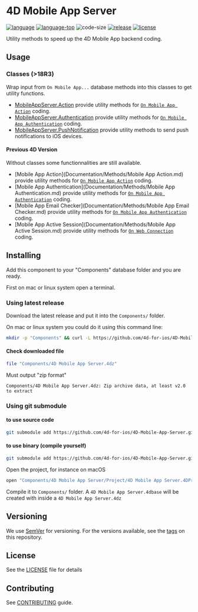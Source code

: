 # 4D Mobile App Server

[![language][code-shield]][code-url]
[![language-top][code-top]][code-url]
![code-size][code-size]
[![release][release-shield]][release-url]
[![license][license-shield]][license-url]

Utility methods to speed up the 4D Mobile App backend coding.

## Usage

### Classes (>18R3)

Wrap input from `On Mobile App...` database methods into this classes to get utility functions.

- [MobileAppServer.Action](Documentation/Classes/Action.md) provide utility methods for [`On Mobile App Action`](https://doc.4d.com/4Dv18/4D/18/On-Mobile-App-Action-database-method.301-4505017.en.html) coding.
- [MobileAppServer.Authentication](Documentation/Classes/Authentication.md) provide utility methods for [`On Mobile App Authentication`](https://doc.4d.com/4Dv18/4D/18/On-Mobile-App-Authentication-database-method.301-4505016.en.html) coding.
- [MobileAppServer.PushNotification](Documentation/Classes/PushNotification.md) provide utility methods to send push notifications to iOS devices.

#### Previous 4D Version

Without classes some functionnalities are still available.

- [Mobile App Action](Documentation/Methods/Mobile App Action.md) provide utility methods for [`On Mobile App Action`](https://doc.4d.com/4Dv18/4D/18/On-Mobile-App-Action-database-method.301-4505017.en.html) coding.
- [Mobile App Authentication](Documentation/Methods/Mobile App Authentication.md) provide utility methods for [`On Mobile App Authentication`](https://doc.4d.com/4Dv18/4D/18/On-Mobile-App-Authentication-database-method.301-4505016.en.html) coding.
- [Mobile App Email Checker](Documentation/Methods/Mobile App Email Checker.md) provide utility methods for [`On Mobile App Authentication`](https://doc.4d.com/4Dv18/4D/18/On-Mobile-App-Authentication-database-method.301-4505016.en.html) coding.
- [Mobile App Active Session](Documentation/Methods/Mobile App Active Session.md) provide utility methods for [`On Web Connection`](https://doc.4d.com/4Dv18/4D/18/On-Web-Connection-database-method.301-4505013.en.html) coding.
## Installing

Add this component to your "Components" database folder and you are ready.

First on mac or linux system open a terminal.

### Using latest release

Download the latest release and put it into the `Components/` folder.

On mac or linux system you could do it using this command line:

```bash
mkdir -p "Components" && curl -L https://github.com/4d-for-ios/4D-Mobile-App-Server/releases/latest/download/4D.Mobile.App.Server.4DZ --output "Components/4D Mobile App Server.4dz"
```
#### Check downloaded file

```bash
file "Components/4D Mobile App Server.4dz"
```
Must output "zip format"
```
Components/4D Mobile App Server.4dz: Zip archive data, at least v2.0 to extract
```

### Using git submodule

#### to use source code

```bash
git submodule add https://github.com/4d-for-ios/4D-Mobile-App-Server.git "Components/4D Mobile App Server.4dbase"
```

#### to use binary (compile yourself)

```bash
git submodule add https://github.com/4d-for-ios/4D-Mobile-App-Server.git "Components/4D Mobile App Server"
```

Open the project, for instance on macOS

```bash
open "Components/4D Mobile App Server/Project/4D Mobile App Server.4DProject"
```

Compile it to `Components/` folder. A `4D Mobile App Server.4dbase` will be created with inside a `4D Mobile App Server.4dz`

## Versioning

We use [SemVer](http://semver.org/) for versioning. For the versions available, see the [tags](https://github.com/4d-for-ios/4D-Mobile-App-Server/tags) on this repository.

## License

See the [LICENSE][license-url] file for details

## Contributing

See [CONTRIBUTING][contributing-url] guide.

<!-- MARKDOWN LINKS & IMAGES -->
<!-- https://www.markdownguide.org/basic-syntax/#reference-style-links -->
[code-shield]: https://img.shields.io/static/v1?label=language&message=4d&color=blue
[code-top]: https://img.shields.io/github/languages/top/4d-for-ios/4D-Mobile-App-Server.svg
[code-size]: https://img.shields.io/github/languages/code-size/4d-for-ios/4D-Mobile-App-Server.svg
[code-url]: https://developer.4d.com/
[release-shield]: https://img.shields.io/github/v/release/4d-for-ios/4D-Mobile-App-Server
[release-url]: https://github.com/4d-for-ios/4D-Mobile-App-Server/releases/latest
[license-shield]: https://img.shields.io/github/license/4d-for-ios/4D-Mobile-App-Server
[license-url]: LICENSE.md
[contributing-url]: CONTRIBUTING.md
